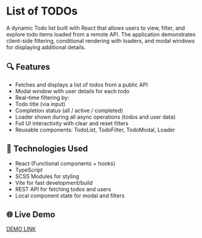 # List of TODOs
A dynamic Todo list built with React that allows users to view, filter, and explore todo items loaded from a remote API. The application demonstrates client-side filtering, conditional rendering with loaders, and modal windows for displaying additional details.

## 🔍 Features

- Fetches and displays a list of todos from a public API
- Modal window with user details for each todo
- Real-time filtering by:
- Todo title (via input)
- Completion status (all / active / completed)
- Loader shown during all async operations (todos and user data)
- Full UI interactivity with clear and reset filters
- Reusable components: TodoList, TodoFilter, TodoModal, Loader

## 🚀 Technologies Used

- React (Functional components + hooks)
- TypeScript
- SCSS Modules for styling
- Vite for fast development/build
- REST API for fetching todos and users
- Local component state for modal and filters

## 🌐 Live Demo
[DEMO LINK](https://MariiaKapustkina.github.io/list_of_todos/)
